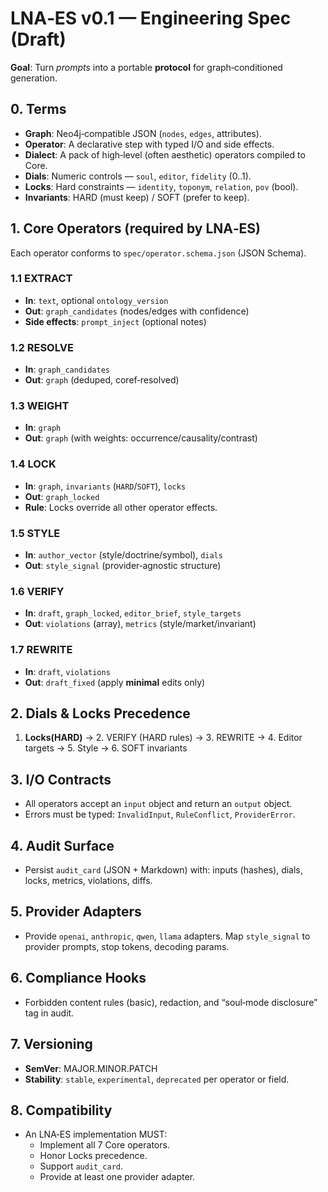 # LNA‑ES v0.1 — Engineering Spec (Draft)

**Goal**: Turn *prompts* into a portable **protocol** for graph‑conditioned generation.

## 0. Terms
- **Graph**: Neo4j‑compatible JSON (`nodes`, `edges`, attributes).  
- **Operator**: A declarative step with typed I/O and side effects.  
- **Dialect**: A pack of high‑level (often aesthetic) operators compiled to Core.  
- **Dials**: Numeric controls — `soul`, `editor`, `fidelity` (0..1).  
- **Locks**: Hard constraints — `identity`, `toponym`, `relation`, `pov` (bool).  
- **Invariants**: HARD (must keep) / SOFT (prefer to keep).

## 1. Core Operators (required by LNA‑ES)
Each operator conforms to `spec/operator.schema.json` (JSON Schema).

### 1.1 EXTRACT
- **In**: `text`, optional `ontology_version`
- **Out**: `graph_candidates` (nodes/edges with confidence)
- **Side effects**: `prompt_inject` (optional notes)

### 1.2 RESOLVE
- **In**: `graph_candidates`
- **Out**: `graph` (deduped, coref‑resolved)

### 1.3 WEIGHT
- **In**: `graph`
- **Out**: `graph` (with weights: occurrence/causality/contrast)

### 1.4 LOCK
- **In**: `graph`, `invariants` (`HARD`/`SOFT`), `locks`
- **Out**: `graph_locked`
- **Rule**: Locks override all other operator effects.

### 1.5 STYLE
- **In**: `author_vector` (style/doctrine/symbol), `dials`
- **Out**: `style_signal` (provider‑agnostic structure)

### 1.6 VERIFY
- **In**: `draft`, `graph_locked`, `editor_brief`, `style_targets`
- **Out**: `violations` (array), `metrics` (style/market/invariant)

### 1.7 REWRITE
- **In**: `draft`, `violations`
- **Out**: `draft_fixed` (apply **minimal** edits only)

## 2. Dials & Locks Precedence
1. **Locks(HARD)** → 2. VERIFY (HARD rules) → 3. REWRITE → 4. Editor targets → 5. Style → 6. SOFT invariants

## 3. I/O Contracts
- All operators accept an `input` object and return an `output` object.  
- Errors must be typed: `InvalidInput`, `RuleConflict`, `ProviderError`.

## 4. Audit Surface
- Persist `audit_card` (JSON + Markdown) with: inputs (hashes), dials, locks, metrics, violations, diffs.

## 5. Provider Adapters
- Provide `openai`, `anthropic`, `qwen`, `llama` adapters. Map `style_signal` to provider prompts, stop tokens, decoding params.

## 6. Compliance Hooks
- Forbidden content rules (basic), redaction, and “soul‑mode disclosure” tag in audit.

## 7. Versioning
- **SemVer**: MAJOR.MINOR.PATCH  
- **Stability**: `stable`, `experimental`, `deprecated` per operator or field.

## 8. Compatibility
- An LNA‑ES implementation MUST:  
  - Implement all 7 Core operators.  
  - Honor Locks precedence.  
  - Support `audit_card`.  
  - Provide at least one provider adapter.
